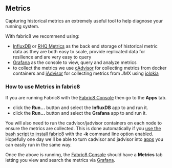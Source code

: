 ## Metrics

Capturing historical metrics an extremely useful tool to help diagnose your running system.

With fabric8 we recommend using:

* [InfluxDB](http://influxdb.com/) or [RHQ Metrics](https://github.com/rhq-project/rhq-metrics) as the back end storage of historical metric data as they are both easy to scale, provide replicated data for resilience and are very easy to query
* [Grafana](http://grafana.org/) as the console to view, query and analyze metrics
* to collect the metrics we use [cAdvisor](https://github.com/google/cadvisor) for collecting metrics from docker containers and [jAdvisor](https://github.com/jimmidyson/jadvisor) for collecting metrics from JMX using [jolokia](http://jolokia.org/)


### How to use Metrics in fabric8

If you are running Fabric8 with the [Fabric8 Console](console.html) then go to the **Apps** tab.

* click the **Run...** button and select the **InfluxDB** app to and run it.
* click the **Run...** button and select the **Grafana** app to and run it.

You will also need to run the cadvisor/jadvisor containers on each node to ensure the metrics are collected. This is done automatically if you [use the bash script to install fabric8](getStarted/openshift.html) with the **-k** command line option enabled. Hopefully one day we'll be able to turn cadvisor and jadvisor into [apps](apps.html) you can easily run in the same way.

Once the above is running, the [Fabric8 Console](console.html) should have a **Metrics** tab letting you view and search the metrics via [Grafana](http://grafana.org/).
